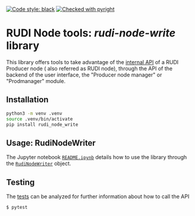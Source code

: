 [![Code style: black](https://img.shields.io/badge/code%20style-black-000000.svg)](https://github.com/psf/black)
[![Checked with pyright](https://microsoft.github.io/pyright/img/pyright_badge.svg)](https://microsoft.github.io/pyright/)

# RUDI Node tools: _rudi-node-write_ library

This library offers tools to take advantage of
the [internal API](https://app.swaggerhub.com/apis/OlivierMartineau/RudiProducer-InternalAPI) of a RUDI Producer node (
also
referred as RUDI node), through the API of the backend of the user interface, the "Producer node manager" or "Prodmanager" module.

## Installation

```bash
python3 -m venv .venv
source .venv/bin/activate
pip install rudi_node_write
```

## Usage: RudiNodeWriter

The Jupyter notebook [`README.ipynb`](https://github.com/OlivierMartineau/rudi-node-write/blob/main/README.ipynb) details how to use the library through the [`RudiNodeWriter`](https://github.com/OlivierMartineau/rudi-node-write/blob/main/src/rudi_node_write/rudi_node_writer.py) object.

## Testing

The [tests](https://github.com/OlivierMartineau/rudi-node-write/tree/release/tests) can be analyzed for further
information about how to call the API

```bash
$ pytest
```
